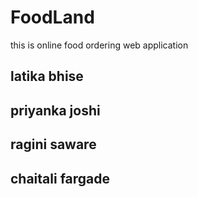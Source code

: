 # FoodLand
this is online food ordering web application 
## latika bhise
## priyanka joshi
## ragini saware
## chaitali fargade
